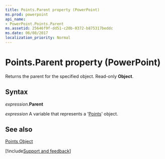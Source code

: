 ```yaml
---
title: Points.Parent property (PowerPoint)
ms.prod: powerpoint
api_name:
- PowerPoint.Points.Parent
ms.assetid: 25646f9f-dd51-c20b-0372-b875317beddc
ms.date: 06/08/2017
localization_priority: Normal
---
```



# Points.Parent property (PowerPoint)

Returns the parent for the specified object. Read-only  **Object**.


## Syntax

_expression_.**Parent**

_expression_ A variable that represents a '[Points](PowerPoint.Points.md)' object.


## See also


[Points Object](PowerPoint.Points.md)

[!include[Support and feedback](~/includes/feedback-boilerplate.md)]